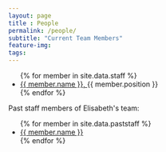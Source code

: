 ```yaml
---
layout: page
title : People
permalink: /people/
subtitle: "Current Team Members"
feature-img:
tags:
---
```



<ul>
{% for member in site.data.staff %}
  <li>
    <a href="{{ member.url }}">
      {{ member.name }},
    </a> {{ member.position }}
  </li>
{% endfor %}
</ul>


Past staff members of Elisabeth's team:
<ul>
{% for member in site.data.paststaff %}
  <li>
    <a href="{{ member.url }}">
      {{ member.name }}
    </a>
  </li>
{% endfor %}
</ul>
